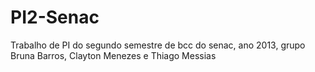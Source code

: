 PI2-Senac
=========

Trabalho de PI do segundo semestre de bcc do senac, ano 2013, grupo Bruna Barros, Clayton Menezes e Thiago Messias
